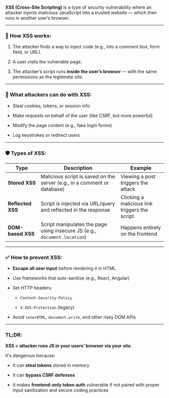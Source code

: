**XSS (Cross-Site Scripting)** is a type of security vulnerability where an attacker injects malicious JavaScript into a trusted website — which then runs in another user’s browser.

---

### 🧨 How XSS works:

1. The attacker finds a way to inject code (e.g., into a comment box, form field, or URL).
    
2. A user visits the vulnerable page.
    
3. The attacker’s script runs **inside the user’s browser** — with the same permissions as the legitimate site.
    

---

### 🎯 What attackers can do with XSS:

- Steal cookies, tokens, or session info
    
- Make requests on behalf of the user (like CSRF, but more powerful)
    
- Modify the page content (e.g., fake login forms)
    
- Log keystrokes or redirect users
    

---

### 🛡️ Types of XSS:

|Type|Description|Example|
|---|---|---|
|**Stored XSS**|Malicious script is saved on the server (e.g., in a comment or database)|Viewing a post triggers the attack|
|**Reflected XSS**|Script is injected via URL/query and reflected in the response|Clicking a malicious link triggers the script|
|**DOM-based XSS**|Script manipulates the page using insecure JS (e.g., `document.location`)|Happens entirely on the frontend|

---

### ✅ How to prevent XSS:

- **Escape all user input** before rendering it in HTML
    
- Use frameworks that auto-sanitize (e.g., React, Angular)
    
- Set HTTP headers:
    
    - `Content-Security-Policy`
        
    - `X-XSS-Protection` (legacy)
        
- Avoid `innerHTML`, `document.write`, and other risky DOM APIs
    

---

### TL;DR:

**XSS = attacker runs JS in your users’ browser via your site.**

It's dangerous because:

- It can **steal tokens** stored in memory
    
- It can **bypass CSRF defenses**
    
- It makes **frontend-only token auth** vulnerable if not paired with proper input sanitization and secure coding practices